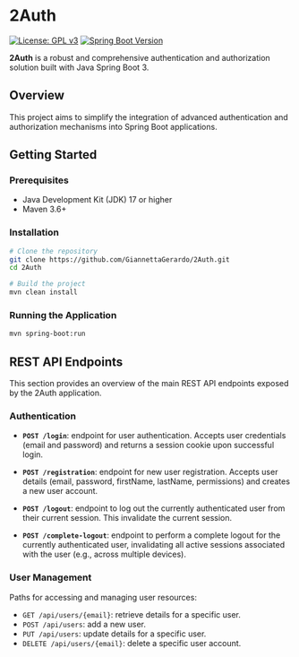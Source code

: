 # 2Auth

<p>
  <a href="https://www.gnu.org/licenses/gpl-3.0"><img src="https://img.shields.io/badge/License-GPLv3-blue.svg" alt="License: GPL v3"></a>
  <a href="https://spring.io/"><img src="https://img.shields.io/badge/Spring%20Boot-3.x-brightgreen.svg" alt="Spring Boot Version"></a>
</p>

**2Auth** is a robust and comprehensive authentication and authorization solution built with Java Spring Boot 3.

## Overview

This project aims to simplify the integration of advanced authentication and authorization mechanisms into Spring Boot applications.

## Getting Started

### Prerequisites

* Java Development Kit (JDK) 17 or higher
* Maven 3.6+

### Installation

```bash
# Clone the repository
git clone https://github.com/GiannettaGerardo/2Auth.git
cd 2Auth

# Build the project
mvn clean install
```

### Running the Application

```bash
mvn spring-boot:run
```

## REST API Endpoints

This section provides an overview of the main REST API endpoints exposed by the 2Auth application.

### Authentication

* **`POST /login`**: endpoint for user authentication. Accepts user credentials (email and password) and returns a session cookie upon successful login.

* **`POST /registration`**: endpoint for new user registration. Accepts user details (email, password, firstName, lastName, permissions) and creates a new user account.

* **`POST /logout`**: endpoint to log out the currently authenticated user from their current session. This invalidate the current session.

* **`POST /complete-logout`**: endpoint to perform a complete logout for the currently authenticated user, invalidating all active sessions associated with the user (e.g., across multiple devices).

### User Management

Paths for accessing and managing user resources:
* `GET /api/users/{email}`: retrieve details for a specific user.
* `POST /api/users`: add a new user.
* `PUT /api/users`: update details for a specific user.
* `DELETE /api/users/{email}`: delete a specific user account.